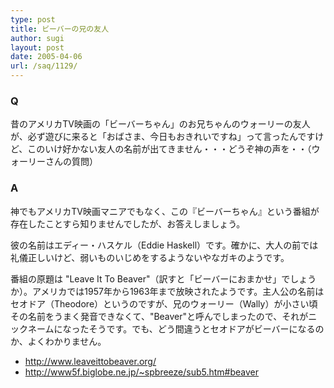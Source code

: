 ```yaml
---
type: post
title: ビーバーの兄の友人
author: sugi
layout: post
date: 2005-04-06
url: /saq/1129/
---
```

### Q

昔のアメリカTV映画の「ビーバーちゃん」のお兄ちゃんのウォーリーの友人が、必ず遊びに来ると「おばさま、今日もおきれいですね」って言ったんですけど、このいけ好かない友人の名前が出てきません・・・どうぞ神の声を・・（ウォーリーさんの質問）

### A

神でもアメリカTV映画マニアでもなく、この『ビーバーちゃん』という番組が存在したことすら知りませんでしたが、お答えしましょう。

彼の名前はエディー・ハスケル（Eddie Haskell）です。確かに、大人の前では礼儀正しいけど、弱いものいじめをするようないやなガキのようです。

番組の原題は "Leave It To Beaver"（訳すと「ビーバーにおまかせ」でしょうか）。アメリカでは1957年から1963年まで放映されたようです。主人公の名前はセオドア（Theodore）というのですが、兄のウォーリー（Wally）が小さい頃その名前をうまく発音できなくて、"Beaver"と呼んでしまったので、それがニックネームになったそうです。でも、どう間違うとセオドアがビーバーになるのか、よくわかりません。

  * <a href="http://www.leaveittobeaver.org/" onclick="_gaq.push(['_trackEvent', 'outbound-article', 'http://www.leaveittobeaver.org/', 'http://www.leaveittobeaver.org/']);" >http://www.leaveittobeaver.org/</a>
  * <a href="http://www5f.biglobe.ne.jp/~spbreeze/sub5.htm#beaver" onclick="_gaq.push(['_trackEvent', 'outbound-article', 'http://www5f.biglobe.ne.jp/~spbreeze/sub5.htm#beaver', 'http://www5f.biglobe.ne.jp/~spbreeze/sub5.htm#beaver']);" >http://www5f.biglobe.ne.jp/~spbreeze/sub5.htm#beaver</a>

